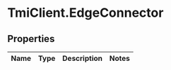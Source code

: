 # TmiClient.EdgeConnector

## Properties
Name | Type | Description | Notes
------------ | ------------- | ------------- | -------------
